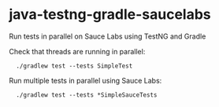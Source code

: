 # java-testng-gradle-saucelabs

Run tests in parallel on Sauce Labs using TestNG and Gradle

Check that threads are running in parallel:

`  ./gradlew test --tests SimpleTest`
  
Run multiple tests in parallel using Sauce Labs:  

`  ./gradlew test --tests *SimpleSauceTests`
